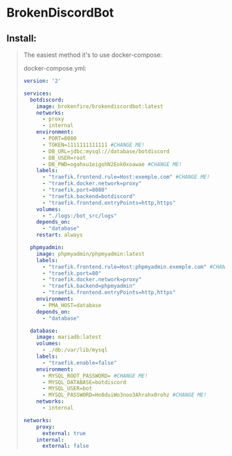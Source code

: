 # BrokenDiscordBot
 
## Install:
 
> The easiest method it's to use docker-compose:
> 
> docker-compose.yml:
> ```YAML
> version: '2'
> 
> services:
>   botdiscord:
>     image: brokenfire/brokendiscordbot:latest
>     networks:
>       - proxy
>       - internal
>     environment:
>       - PORT=8080
>       - TOKEN=1111111111111 #CHANGE ME!
>       - DB_URL=jdbc:mysql://database/botdiscord 
>       - DB_USER=root 
>       - DB_PWD=ogahxu1eigohN2Eok0xoawae #CHANGE ME!
>     labels:
>       - "traefik.frontend.rule=Host:exemple.com" #CHANGE ME!
>       - "traefik.docker.network=proxy"
>       - "traefik.port=8080"
>       - "traefik.backend=botdiscord"
>       - "traefik.frontend.entryPoints=http,https"
>     volumes:
>       - "./logs:/bot_src/logs"
>     depends_on:
>       - "database"
>     restart: always
> 
>   phpmyadmin:
>     image: phpmyadmin/phpmyadmin:latest
>     labels:
>       - "traefik.frontend.rule=Host:phpmyadmin.exemple.com" #CHANGE ME!
>       - "traefik.port=80"
>       - "traefik.docker.network=proxy"
>       - "traefik.backend=phpmyadmin"
>       - "traefik.frontend.entryPoints=http,https"
>     environment:
>       - PMA_HOST=database
>     depends_on:
>       - "database"
>
>   database:
>     image: mariadb:latest
>     volumes:
>       - ./db:/var/lib/mysql
>     labels:
>       - "traefik.enable=false"
>     environment:
>       - MYSQL_ROOT_PASSWORD= #CHANGE ME!
>       - MYSQL_DATABASE=botdiscord
>       - MYSQL_USER=bot
>       - MYSQL_PASSWORD=Ho0duiWo3noo3Ahrahx0rohz #CHANGE ME!
>     networks:
>       - internal
>
> networks:
>     proxy:
>       external: true
>     internal:
>       external: false